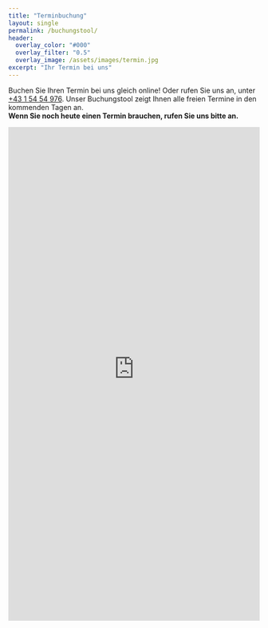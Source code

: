 ```yaml
---
title: "Terminbuchung"
layout: single
permalink: /buchungstool/
header:
  overlay_color: "#000"
  overlay_filter: "0.5"
  overlay_image: /assets/images/termin.jpg
excerpt: "Ihr Termin bei uns"
---
```

Buchen Sie Ihren Termin bei uns gleich online! Oder rufen Sie uns an, unter <a href="tel:+43 1 54 54 976">+43 1 54 54 976</a>.
Unser Buchungstool zeigt Ihnen alle freien Termine in den kommenden Tagen an. </br>
<b>Wenn Sie noch heute einen Termin brauchen, rufen Sie uns bitte an.</b>
<iframe src="https://bacherplatz.vet-booking.net" width="100%" height="990" style="border:0;" allowfullscreen="" loading="eager" scrolling="no" referrerpolicy="no-referrer-when-downgrade"></iframe>
